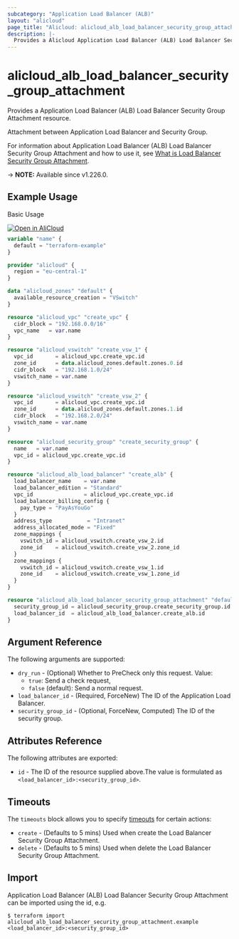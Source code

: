```yaml
---
subcategory: "Application Load Balancer (ALB)"
layout: "alicloud"
page_title: "Alicloud: alicloud_alb_load_balancer_security_group_attachment"
description: |-
  Provides a Alicloud Application Load Balancer (ALB) Load Balancer Security Group Attachment resource.
---
```


# alicloud_alb_load_balancer_security_group_attachment

Provides a Application Load Balancer (ALB) Load Balancer Security Group Attachment resource.

Attachment between Application Load Balancer and Security Group.

For information about Application Load Balancer (ALB) Load Balancer Security Group Attachment and how to use it, see [What is Load Balancer Security Group Attachment](https://next.api.alibabacloud.com/document/Alb/2020-06-16/LoadBalancerJoinSecurityGroup).

-> **NOTE:** Available since v1.226.0.

## Example Usage

Basic Usage

<div style="display: block;margin-bottom: 40px;"><div class="oics-button" style="float: right;position: absolute;margin-bottom: 10px;">
  <a href="https://api.aliyun.com/terraform?resource=alicloud_alb_load_balancer_security_group_attachment&exampleId=a97a449a-a99f-dac1-ca95-2377ca00ea72ab361494&activeTab=example&spm=docs.r.alb_load_balancer_security_group_attachment.0.a97a449aa9&intl_lang=EN_US" target="_blank">
    <img alt="Open in AliCloud" src="https://img.alicdn.com/imgextra/i1/O1CN01hjjqXv1uYUlY56FyX_!!6000000006049-55-tps-254-36.svg" style="max-height: 44px; max-width: 100%;">
  </a>
</div></div>

```terraform
variable "name" {
  default = "terraform-example"
}

provider "alicloud" {
  region = "eu-central-1"
}

data "alicloud_zones" "default" {
  available_resource_creation = "VSwitch"
}

resource "alicloud_vpc" "create_vpc" {
  cidr_block = "192.168.0.0/16"
  vpc_name   = var.name
}

resource "alicloud_vswitch" "create_vsw_1" {
  vpc_id       = alicloud_vpc.create_vpc.id
  zone_id      = data.alicloud_zones.default.zones.0.id
  cidr_block   = "192.168.1.0/24"
  vswitch_name = var.name
}

resource "alicloud_vswitch" "create_vsw_2" {
  vpc_id       = alicloud_vpc.create_vpc.id
  zone_id      = data.alicloud_zones.default.zones.1.id
  cidr_block   = "192.168.2.0/24"
  vswitch_name = var.name
}

resource "alicloud_security_group" "create_security_group" {
  name   = var.name
  vpc_id = alicloud_vpc.create_vpc.id
}

resource "alicloud_alb_load_balancer" "create_alb" {
  load_balancer_name    = var.name
  load_balancer_edition = "Standard"
  vpc_id                = alicloud_vpc.create_vpc.id
  load_balancer_billing_config {
    pay_type = "PayAsYouGo"
  }
  address_type           = "Intranet"
  address_allocated_mode = "Fixed"
  zone_mappings {
    vswitch_id = alicloud_vswitch.create_vsw_2.id
    zone_id    = alicloud_vswitch.create_vsw_2.zone_id
  }
  zone_mappings {
    vswitch_id = alicloud_vswitch.create_vsw_1.id
    zone_id    = alicloud_vswitch.create_vsw_1.zone_id
  }
}

resource "alicloud_alb_load_balancer_security_group_attachment" "default" {
  security_group_id = alicloud_security_group.create_security_group.id
  load_balancer_id  = alicloud_alb_load_balancer.create_alb.id
}
```

## Argument Reference

The following arguments are supported:
* `dry_run` - (Optional) Whether to PreCheck only this request. Value:
  - `true`: Send a check request,
  - `false` (default): Send a normal request.
* `load_balancer_id` - (Required, ForceNew) The ID of the Application Load Balancer.
* `security_group_id` - (Optional, ForceNew, Computed) The ID of the security group.

## Attributes Reference

The following attributes are exported:
* `id` - The ID of the resource supplied above.The value is formulated as `<load_balancer_id>:<security_group_id>`.

## Timeouts

The `timeouts` block allows you to specify [timeouts](https://www.terraform.io/docs/configuration-0-11/resources.html#timeouts) for certain actions:
* `create` - (Defaults to 5 mins) Used when create the Load Balancer Security Group Attachment.
* `delete` - (Defaults to 5 mins) Used when delete the Load Balancer Security Group Attachment.

## Import

Application Load Balancer (ALB) Load Balancer Security Group Attachment can be imported using the id, e.g.

```shell
$ terraform import alicloud_alb_load_balancer_security_group_attachment.example <load_balancer_id>:<security_group_id>
```
